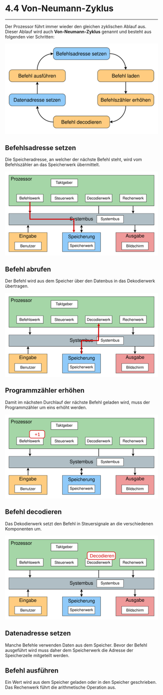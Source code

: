 # 4.4 Von-Neumann-Zyklus
---

Der Prozessor führt immer wieder den gleichen zyklischen Ablauf aus. Dieser Ablauf wird auch **Von-Neumann-Zyklus** genannt und besteht aus folgenden vier Schritten:

![](./cycle.svg)

## Befehlsadresse setzen

Die Speicheradresse, an welcher der nächste Befehl steht, wird vom Befehlszähler an das Speicherwerk übermittelt.

![](./step-1.svg)

## Befehl abrufen

Der Befehl wird aus dem Speicher über den Datenbus in das Dekodierwerk übertragen.

![](./step-2.svg)

## Programmzähler erhöhen

Damit im nächsten Durchlauf der nächste Befehl geladen wird, muss der Programmzähler um eins erhöht werden.

![](./step-3.svg)

## Befehl decodieren

Das Dekodierwerk setzt den Befehl in Steuersignale an die verschiedenen Komponenten um.

![](./step-4.svg)

## Datenadresse setzen

Manche Befehle verwenden Daten aus dem Speicher. Bevor der Befehl ausgeführt wird muss daher dem Speicherwerk die Adresse der Speicherzelle mitgeteilt werden.

## Befehl ausführen

Ein Wert wird aus dem Speicher geladen oder in den Speicher geschrieben. Das Rechenwerk führt die arithmetische Operation aus.
